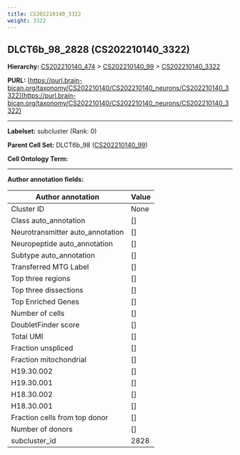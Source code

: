 ```yaml
---
title: CS202210140_3322
weight: 3322
---
```

## DLCT6b_98_2828 (CS202210140_3322)
<b>Hierarchy: </b>
[CS202210140_474](../CS202210140_474) >
[CS202210140_99](../CS202210140_99) >
[CS202210140_3322](../CS202210140_3322)

**PURL:** [https://purl.brain-bican.org/taxonomy/CS202210140/CS202210140_neurons/CS202210140_3322](https://purl.brain-bican.org/taxonomy/CS202210140/CS202210140_neurons/CS202210140_3322)

---


**Labelset:** subcluster (Rank: 0)

**Parent Cell Set:** DLCT6b_98 ([CS202210140_99](../CS202210140_99))



**Cell Ontology Term:** 

[MARKER GENES.]: #


---

[TRANSFERRED ANNOTATIONS.]: #


[AUTHOR ANNOTATION FIELDS.]: #


**Author annotation fields:**

| Author annotation | Value |
|-------------------|-------|
|Cluster ID|None|
|Class auto_annotation|[]|
|Neurotransmitter auto_annotation|[]|
|Neuropeptide auto_annotation|[]|
|Subtype auto_annotation|[]|
|Transferred MTG Label|[]|
|Top three regions|[]|
|Top three dissections|[]|
|Top Enriched Genes|[]|
|Number of cells|[]|
|DoubletFinder score|[]|
|Total UMI|[]|
|Fraction unspliced|[]|
|Fraction mitochondrial|[]|
|H19.30.002|[]|
|H19.30.001|[]|
|H18.30.002|[]|
|H18.30.001|[]|
|Fraction cells from top donor|[]|
|Number of donors|[]|
|subcluster_id|2828|
